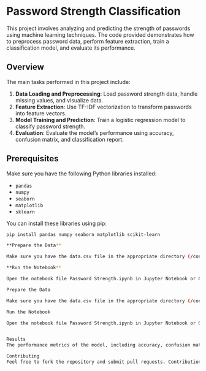 
# Password Strength Classification

This project involves analyzing and predicting the strength of passwords using machine learning techniques. The code provided demonstrates how to preprocess password data, perform feature extraction, train a classification model, and evaluate its performance.

## Overview

The main tasks performed in this project include:

1. **Data Loading and Preprocessing**: Load password strength data, handle missing values, and visualize data.
2. **Feature Extraction**: Use TF-IDF vectorization to transform passwords into feature vectors.
3. **Model Training and Prediction**: Train a logistic regression model to classify password strength.
4. **Evaluation**: Evaluate the model’s performance using accuracy, confusion matrix, and classification report.

## Prerequisites

Make sure you have the following Python libraries installed:

- `pandas`
- `numpy`
- `seaborn`
- `matplotlib`
- `sklearn`

You can install these libraries using pip:

```bash
pip install pandas numpy seaborn matplotlib scikit-learn

**Prepare the Data**

Make sure you have the data.csv file in the appropriate directory (/content/drive/MyDrive/Password Strength/), or update the path in the code accordingly.

**Run the Notebook**

Open the notebook file Password Strength.ipynb in Jupyter Notebook or Google Colab and run the cells to execute the analysis.

Prepare the Data

Make sure you have the data.csv file in the appropriate directory (/content/drive/MyDrive/Password Strength/), or update the path in the code accordingly.

Run the Notebook

Open the notebook file Password Strength.ipynb in Jupyter Notebook or Google Colab and run the cells to execute the analysis.


Results
The performance metrics of the model, including accuracy, confusion matrix, and classification report, are displayed after running the evaluation cells.

Contributing
Feel free to fork the repository and submit pull requests. Contributions to improve the model or the analysis are welcome!
